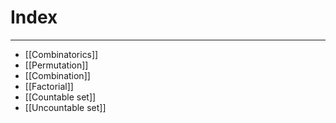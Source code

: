 # Index
---
- [[Combinatorics]]
- [[Permutation]]
- [[Combination]]
- [[Factorial]]
- [[Countable set]]
- [[Uncountable set]]